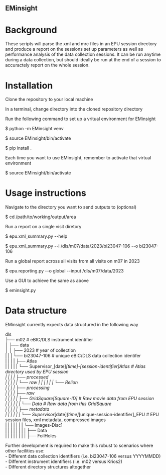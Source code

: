 ## EMinsight

# Background

These scripts will parse the xml and mrc files in an EPU session directory and produce a report on the sessions set up parameters as well as performance analysis of the data collection sessions. It can be run anytime during a data collection, but should ideally be run at the end of a session to accuractely report on the whole session.

# Installation

Clone the repository to your local machine

In a terminal, change directory into the cloned repository directory

Run the following command to set up a vritual environment for EMinsight

$ python -m EMinsight venv

$ source EMinsight/bin/activate

$ pip install .

Each time you want to use EMinsight, remember to activate that virtual environment

$ source EMinsight/bin/activate

# Usage instructions

Navigate to the directory you want to send outputs to (optional)

$ cd /path/to/working/output/area

Run a report on a single visit diretory

$ epu.xml_summary.py --help

$ epu.xml_summary.py --i /dls/m07/data/2023/bi23047-106 --o bi23047-106

Run a global report across all visits from all visits on m07 in 2023

$ epu.reporting.py --o global --input /dls/m07/data/2023

Use a GUI to achieve the same as above

$ eminsight.py

# Data structure

EMinsight currently expects data structured in the following way

dls <br />
├── m02 # eBIC/DLS instrument identifier <br />
│   ├── data <br />
│   │   ├── 2023 # year of collection <br />
|   |   |   └── bi23047-106 # unique eBIC/DLS data collection identifer <br />
|   |   |   |   ├── Atlas <br />
|   |   |   |   |   └── Supervisor\_[date]_[time]-[session-identifier]_Atlas # Atlas directory used by EPU session <br />
|   |   |   |   ├── processed <br />
|   |   |   |   |   └── raw
|   |   |   |   |   |   └── Relion <br />
|   |   |   |   ├── processing <br />
|   |   |   |   ├── raw <br />
|   |   |   |   |   ├── GridSquare_[Square-ID] # Raw movie data from EPU session <br />
|   |   |   |   |   |   └── Data # Raw data from this GridSquare <br />
|   |   |   |   |   ├── metadata <br />
|   |   |   |   |   |   └── Supervisor_[date]_[time]_[unique-session-identifier]_EPU # EPU session files, xml metadata, compressed images <br />
|   |   |   |   |   |   |   └── Images-Disc1 <br />
|   |   |   |   |   |   |   |   ├── Data <br />
|   |   |   |   |   |   |   |   ├── FoilHoles <br />

Further development is required to make this robust to scenarios where other facilities use: <br />
    - Different data collection identifiers (i.e. bi23047-106 versus YYYYMMDD) <br />
    - Different instrument identifiers (i.e. m02 versus Krios2) <br />
    - Different directory structures altogether <br />

    